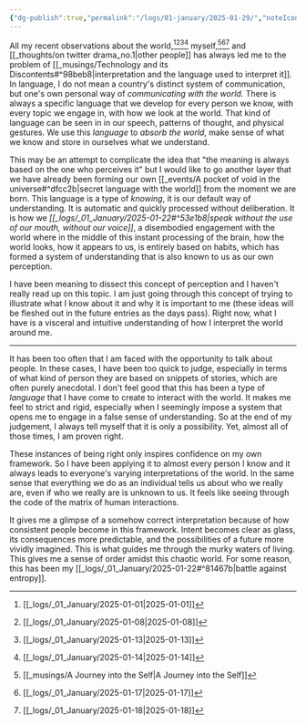 ```yaml
---
{"dg-publish":true,"permalink":"/logs/01-january/2025-01-29/","noteIcon":"","created":"2025-01-29"}
---
```


All my recent observations about the world,[^1][^2][^3][^4] myself,[^5][^6][^7]  and [[_thoughts/on twitter drama_no.1\|other people]] has always led me to the problem of [[_musings/Technology and its Discontents#^98beb8\|interpretation and the language used to interpret it]]. In language, I do not mean a country's distinct system of communication, but one's own personal way of *communicating with the world.* There is always a specific language that we develop for every person we know, with every topic we engage in, with how we look at the world. That kind of language can be seen in in our speech, patterns of thought, and physical gestures. We use this *language* to *absorb the world*, make sense of what we know and store in ourselves what we understand.

This may be an attempt to complicate the idea that "the meaning is always based on the one who perceives it" but I would like to go another layer that we have already been forming our own [[_events/A pocket of void in the universe#^dfcc2b\|secret language with the world]] from the moment we are born. This language is a type of *knowing*, it is our default way of understanding. It is automatic and quickly processed without deliberation. It is how we *[[_logs/_01_January/2025-01-22#^53e1b8\|speak without the use of our mouth, without our voice]]*, a disembodied engagement with the world where in the middle of this instant processing of the brain, how the world looks, how it appears to us, is entirely based on habits, which has formed a system of understanding that is also known to us as our own perception.

I have been meaning to dissect this concept of perception and I haven't really read up on this topic. I am just going through this concept of trying to illustrate what I know about it and why it is important to me (these ideas will be fleshed out in the future entries as the days pass). Right now, what I have is a visceral and intuitive understanding of how I interpret the world around me.

---
It has been too often that I am faced with the opportunity to talk about people. In these cases, I have been too quick to judge, especially in terms of what kind of person they are based on snippets of stories, which are often purely anecdotal. I don't feel good that this has been a type of *language* that I have come to create to interact with the world. It makes me feel to strict and rigid, especially when I seemingly impose a system that opens me to engage in a false sense of understanding. So at the end of my judgement, I always tell myself that it is only a possibility. Yet, almost all of those times, I am proven right.

These instances of being right only inspires confidence on my own framework. So I have been applying it to almost every person I know and it always leads to everyone's varying interpretations of the world. In the same sense that everything we do as an individual tells us about who we really are, even if who we really are is unknown to us. It feels like seeing through the code of the matrix of human interactions.

It gives me a glimpse of a somehow correct interpretation because of how consistent people become in this framework. Intent becomes clear as glass, its consequences more predictable, and the possibilities of a future more vividly imagined. This is what guides me through the murky waters of living. This gives me a sense of order amidst this chaotic world. For some reason, this has been my [[_logs/_01_January/2025-01-22#^81467b\|battle against entropy]].

[^1]: [[_logs/_01_January/2025-01-01\|2025-01-01]]
[^2]: [[_logs/_01_January/2025-01-08\|2025-01-08]]
[^3]: [[_logs/_01_January/2025-01-13\|2025-01-13]]
[^4]: [[_logs/_01_January/2025-01-14\|2025-01-14]]
[^5]: [[_musings/A Journey into the Self\|A Journey into the Self]]
[^6]: [[_logs/_01_January/2025-01-17\|2025-01-17]]
[^7]: [[_logs/_01_January/2025-01-18\|2025-01-18]]